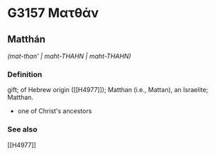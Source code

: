 # G3157 Ματθάν

## Matthán

_(mat-than' | maht-THAHN | maht-THAHN)_

### Definition

gift; of Hebrew origin ([[H4977]]); Matthan (i.e., Mattan), an Israelite; Matthan.

- one of Christ's ancestors

### See also

[[H4977]]

